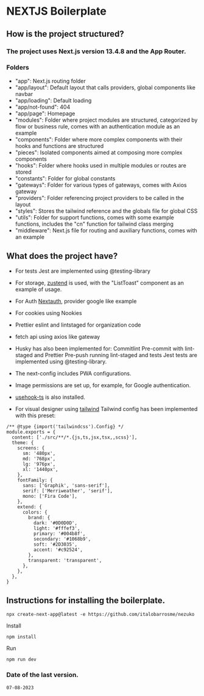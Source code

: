 # NEXTJS Boilerplate

## How is the project structured?

### The project uses Next.js version 13.4.8 and the App Router.

### Folders 
- "app": Next.js routing folder
- "app/layout": Default layout that calls providers, global components like navbar
- "app/loading": Default loading
- "app/not-found": 404
- "app/page": Homepage
- "modules": Folder where project modules are structured, categorized by flow or business rule, comes with an authentication module as an example
- "components": Folder where more complex components with their hooks and functions are structured
- "pieces": Isolated components aimed at composing more complex components
- "hooks": Folder where hooks used in multiple modules or routes are stored
- "constants": Folder for global constants
- "gateways": Folder for various types of gateways, comes with Axios gateway
- "providers": Folder referencing project providers to be called in the layout
- "styles": Stores the tailwind reference and the globals file for global CSS
- "utils": Folder for support functions, comes with some example functions, includes the "cn" function for tailwind class merging
- "middleware": Next.js file for routing and auxiliary functions, comes with an example

## What does the project have?

- For tests Jest are implemented using @testing-library
- For storage, [zustend](https://next-auth.js.org/) is used, with the "ListToast" component as an example of usage.
- For Auth [Nextauth](https://next-auth.js.org/), provider google like example
- For cookies using Nookies
- Prettier eslint and lintstaged for organization code
- fetch api using axios like gateway

- Husky has also been implemented for:
Commitlint
Pre-commit with lint-staged and Prettier
Pre-push running lint-staged and tests
Jest tests are implemented using @testing-library.

- The next-config includes PWA configurations.
- Image permissions are set up, for example, for Google authentication.

- [usehook-ts](https://usehooks-ts.com/) is also installed.
- For visual designer using [tailwind](https://tailwindcss.com/docs/width)
Tailwind config has been implemented with this preset:
```
/** @type {import('tailwindcss').Config} */
module.exports = {
  content: ['./src/**/*.{js,ts,jsx,tsx,,scss}'],
  theme: {
    screens: {
      sm: '480px',
      md: '768px',
      lg: '976px',
      xl: '1440px',
    },
    fontFamily: {
      sans: ['Graphik', 'sans-serif'],
      serif: ['Merriweather', 'serif'],
      mono: ['Fira Code'],
    },
    extend: {
      colors: {
        brand: {
          dark: '#0D0D0D',
          light: '#fffef3',
          primary: '#004b8f',
          secondary: '#1068b9',
          soft: '#2D3035',
          accent: '#c92524',
        },
        transparent: 'transparent',
      },
    },
  },
}
```

## Instructions for installing the boilerplate.
```
npx create-next-app@latest -e https://github.com/italobarrosme/nezuko
```
Install
```
npm install
```
Run
```
npm run dev
```

### Date of the last version. 
``` 07-08-2023 ```

